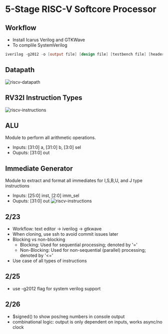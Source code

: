 # 5-Stage RISC-V Softcore Processor
## Workflow
- Install Icarus Verilog and GTKWave
- To complile SystemVerilog
```verilog
iverilog -g2012 -o [output file] [design file] [testbench file] [header file]
```
## Datapath
![riscv-datapath](https://github.com/user-attachments/assets/b5a85df9-06a7-44b7-8997-de6fa9eff5ad)
## RV32I Instruction Types
![riscv-instructions](https://github.com/user-attachments/assets/aed43d6b-19bf-4b4e-9862-b42efd4b2c5e)
## ALU
Module to perform all arithmetic operations. 
- Inputs: [31:0] a, [31:0] b, [3:0] sel
- Ouputs: [31:0] out
## Immediate Generator
Module to extract and format all immediates for I,S,B,U, and J type instructions
- Inputs: [25:0] inst, [2:0] imm_sel
- Ouputs: [31:0] out
![riscv-instructions](https://github.com/user-attachments/assets/902c50d3-0faf-4587-a08a-0650e8965edd)
## 2/23
- Workflow: text editor -> iverilog -> gtkwave
- When cloning, use ssh to avoid commit issues later
- Blocking vs non-blocking
    - Blocking: Used for sequential processing; denoted by '='
    - Non-Blocking: Used for non-sequential (parallel) processing; denoted by '<='
- Use case of all types of instructions
## 2/25
- use -g2012 flag for system verilog support
## 2/26
- $signed() to show pos/neg numbers in console output
- combinational logic: output is only dependent on inputs, works async/no clock
